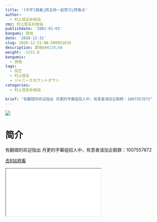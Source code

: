 ```yaml
---
title: '[中字]跟着j跨主持一起预习j跨看点'
author:
  - 村上信五补给站
zmz: 村上信五补给站
publishdate: '2001-01-03'
bangumi: 其他
date: '2020-12-31'
slug: 2020-12-31-NA-500931635
description: 其他&#8226;NA
weight: -1231.0
bangumis:
  - 其他
tags:
  - 综艺
  - 村上信五
  - ジャニーズカウントダウン
categories:
  - 村上信五补给站

brief: "有翻错的欢迎指出 月更的字幕组招人中，有意者请加企鹅群：1007557872"
---
```

![](https://raw.githubusercontent.com/tcgriffith/owaraisite/master/static/tmpimg/479a3f42245ae6db15a1351ba441ab3e778e7a45.jpg.480.jpg)
# 简介  
有翻错的欢迎指出
月更的字幕组招人中，有意者请加企鹅群：1007557872  

[去B站观看](https://www.bilibili.com/video/av500931635/)
<div class ="resp-container"><iframe class="testiframe" src="//player.bilibili.com/player.html?aid=500931635"", scrolling="no", allowfullscreen="true" > </iframe></div> 
